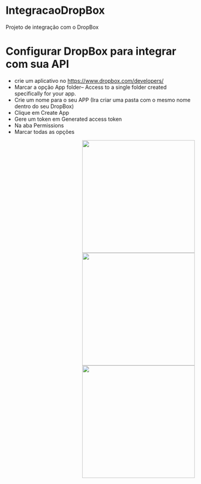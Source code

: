 # IntegracaoDropBox
Projeto de integração com o DropBox

# Configurar DropBox para integrar com sua API
- crie um aplicativo no https://www.dropbox.com/developers/
- Marcar a opção App folder– Access to a single folder created specifically for your app.
- Crie um nome para o seu APP (Ira criar uma pasta com o mesmo nome dentro do seu DropBox)
- Clique em Create App
- Gere um token em Generated access token
- Na aba Permissions 
- Marcar todas as opções
<img align="right" src="https://github.com/rogerioxonchim/images/blob/main/DropBox01.PNG" width="300" heigth="400" style="max-width:100%;">
<img align="right" src="https://github.com/rogerioxonchim/images/blob/main/DropBox02.PNG" width="300" heigth="400" style="max-width:100%;">
<img align="right" src="https://github.com/rogerioxonchim/images/blob/main/DropBox03.PNG" width="300" heigth="400" style="max-width:100%;">

